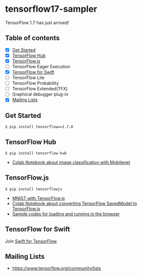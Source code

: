 tensorflow17-sampler
===

TensorFlow 1.7 has just arrived!

## Table of contents

- [x] [Get Started](#get-started)
- [x] [TensorFlow Hub](#tensorflow-hub)
- [x] [TensorFlow.js](#tensorflowjs)
- [ ] TensorFlow Eager Execution
- [x] [TensorFlow for Swift](#tensorflow-for-swift)
- [ ] TensorFlow Lite
- [ ] TensorFlow Probability
- [ ] TensorFlow Extended(TFX)
- [ ] Graphical debugger plug-in
- [x] [Mailing Lists](#mailing-lists)

## Get Started

```
$ pip install tensorflow==1.7.0
```

## TensorFlow Hub

```
$ pip install tensorflow-hub
```

* [Colab Notebook about image classification with Mobilenet](https://colab.research.google.com/drive/1Z3TubjsBuacsRYhPOWktkIW1YbvpmN79) 

## TensorFlow.js

```
$ pip install tensorflowjs
```

* [MNIST with TensorFlow.js](https://akimach.github.io/tensorflow17-sampler/)
* [Colab Notebook about converting TensorFlow SavedModel to TensorFlow.js](https://colab.research.google.com/drive/1KmrpYti43KNQgzVnovnLp01rdFmq5EuX)
* [Sample codes for loading and running in the browser](/tfjs-mnist)

## TensorFlow for Swift

Join [Swift for TensorFlow](https://groups.google.com/a/tensorflow.org/forum/#!forum/swift).

## Mailing Lists

* https://www.tensorflow.org/community/lists
